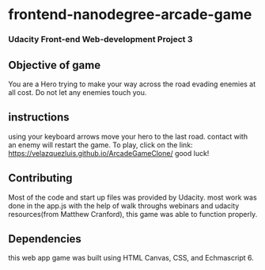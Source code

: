 frontend-nanodegree-arcade-game
===============================
### Udacity Front-end Web-development Project 3 
## Objective of game
You are a Hero trying to make your way across the road evading enemies at all cost. Do not let any enemies touch you. 
## instructions 
using your keyboard arrows move your hero to the last road. contact with an enemy will restart the game. To play, click on the link: https://velazquezluis.github.io/ArcadeGameClone/ good luck!
## Contributing
Most of the code and start up files was provided by Udacity. most work was done in the app.js  with the help of walk throughs webinars and udacity resources(from  Matthew Cranford), this game was able to function properly. 
## Dependencies 
 this web app game was built using HTML Canvas, CSS, and Echmascript 6.